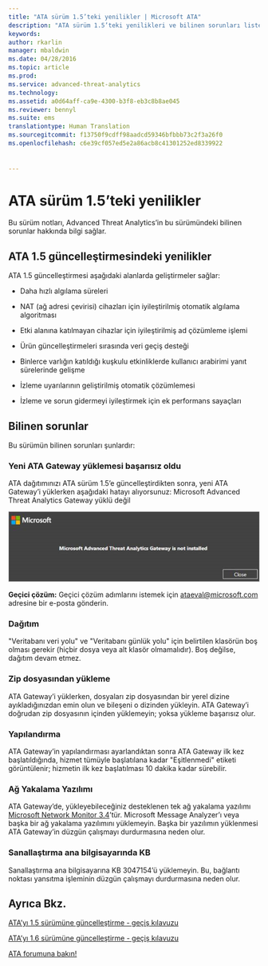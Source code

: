 ```yaml
---
title: "ATA sürüm 1.5’teki yenilikler | Microsoft ATA"
description: "ATA sürüm 1.5’teki yenilikleri ve bilinen sorunları listeler"
keywords: 
author: rkarlin
manager: mbaldwin
ms.date: 04/28/2016
ms.topic: article
ms.prod: 
ms.service: advanced-threat-analytics
ms.technology: 
ms.assetid: a0d64aff-ca9e-4300-b3f8-eb3c8b8ae045
ms.reviewer: bennyl
ms.suite: ems
translationtype: Human Translation
ms.sourcegitcommit: f13750f9cdff98aadcd59346bfbbb73c2f3a26f0
ms.openlocfilehash: c6e39cf057ed5e2a86acb8c41301252ed8339922


---
```


# ATA sürüm 1.5’teki yenilikler
Bu sürüm notları, Advanced Threat Analytics’in bu sürümündeki bilinen sorunlar hakkında bilgi sağlar.

## ATA 1.5 güncelleştirmesindeki yenilikler
ATA 1.5 güncelleştirmesi aşağıdaki alanlarda geliştirmeler sağlar:

-   Daha hızlı algılama süreleri

-   NAT (ağ adresi çevirisi) cihazları için iyileştirilmiş otomatik algılama algoritması

-   Etki alanına katılmayan cihazlar için iyileştirilmiş ad çözümleme işlemi

-   Ürün güncelleştirmeleri sırasında veri geçiş desteği

-   Binlerce varlığın katıldığı kuşkulu etkinliklerde kullanıcı arabirimi yanıt sürelerinde gelişme

-   İzleme uyarılarının geliştirilmiş otomatik çözümlemesi

-   İzleme ve sorun gidermeyi iyileştirmek için ek performans sayaçları

## Bilinen sorunlar
Bu sürümün bilinen sorunları şunlardır:

### Yeni ATA Gateway yüklemesi başarısız oldu
ATA dağıtımınızı ATA sürüm 1.5’e güncelleştirdikten sonra, yeni ATA Gateway’i yüklerken aşağıdaki hatayı alıyorsunuz: Microsoft Advanced Threat Analytics Gateway yüklü değil

![ATA GW hatası](media/ata-install-error.png)

<b>Geçici çözüm:</b> Geçici çözüm adımlarını istemek için <ataeval@microsoft.com> adresine bir e-posta gönderin.
### Dağıtım
"Veritabanı veri yolu" ve "Veritabanı günlük yolu" için belirtilen klasörün boş olması gerekir (hiçbir dosya veya alt klasör olmamalıdır).
Boş değilse, dağıtım devam etmez.

### Zip dosyasından yükleme
ATA Gateway’i yüklerken, dosyaları zip dosyasından bir yerel dizine ayıkladığınızdan emin olun ve bileşeni o dizinden yükleyin. ATA Gateway’i doğrudan zip dosyasının içinden yüklemeyin; yoksa yükleme başarısız olur.

### Yapılandırma
ATA Gateway’in yapılandırması ayarlandıktan sonra ATA Gateway ilk kez başlatıldığında, hizmet tümüyle başlatılana kadar "Eşitlenmedi" etiketi görüntülenir; hizmetin ilk kez başlatılması 10 dakika kadar sürebilir.

### Ağ Yakalama Yazılımı
ATA Gateway’de, yükleyebileceğiniz desteklenen tek ağ yakalama yazılımı [Microsoft Network Monitor 3.4](http://www.microsoft.com/download/details.aspx?id=4865)’tür. Microsoft Message Analyzer’ı veya başka bir ağ yakalama yazılımını yüklemeyin. Başka bir yazılımın yüklenmesi ATA Gateway’in düzgün çalışmayı durdurmasına neden olur.

### Sanallaştırma ana bilgisayarında KB
Sanallaştırma ana bilgisayarına KB 3047154’ü yüklemeyin. Bu, bağlantı noktası yansıtma işleminin düzgün çalışmayı durdurmasına neden olur.

## Ayrıca Bkz.

[ATA’yı 1.5 sürümüne güncelleştirme - geçiş kılavuzu](ata-update-1.5-migration-guide.md)

[ATA’yı 1.6 sürümüne güncelleştirme - geçiş kılavuzu](ata-update-1.6-migration-guide.md)

[ATA forumuna bakın!](https://social.technet.microsoft.com/Forums/security/home?forum=mata)



<!--HONumber=Jul16_HO4-->


